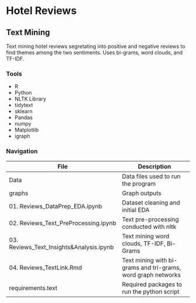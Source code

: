 # Hotel Reviews
## Text Mining

Text mining hotel reviews segretating into positive and negative reviews to find themes among the two sentiments. Uses bi-grams, word clouds, and TF-IDF. 

### Tools
* R
* Python
* NLTK Library
* tidytext
* sklearn
* Pandas
* numpy
* Matplotlib
* igraph



### Navigation
| File        | Description |
| ----------- | ----------- |
| Data      | Data files used to run the program  |
| graphs    | Graph outputs |
| 01. Reviews_DataPrep_EDA.ipynb   | Dataset cleaning and initial EDA |
| 02. Reviews_Text_PreProcessing.ipynb | Text pre-processing conducted with nltk |
| 03. Reviews_Text_Insights&Analysis.ipynb | Text mining word clouds, TF-IDF, Bi-Grams |
| 04. Reviews_TextLink.Rmd | Text mining with bi-grams and tri-grams, word graph networks |
| requirements.text | Required packages to run the python script |
